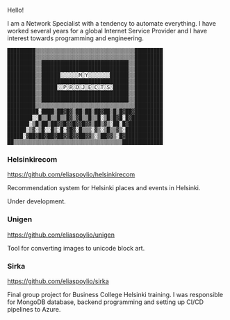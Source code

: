 Hello!

I am a Network Specialist with a
tendency to automate everything. I
have worked several years for a
global Internet Service Provider and
I have interest towards
programming and engineering.

```
█████████▒▒▒▒▒▒▒▒▒▒▒▒▒▒▒▒▒▒▒▒▒▒▒▒▒▒▒▒▒▒▒▒█████████
█████████▒▒▒▒▒▒▒▒▒▒▒▒▒▒▒▒▒▒▒▒▒▒▒▒▒▒▒▒▒▒▒▒█████████
█████████▒▒████████████████████████████▒▒█████████
█████████▒▒████████████████████████████▒▒█████████
█████████▒▒██████░░░░░░M░Y░░░░░░░██████▒▒█████████
█████████▒▒████████████████████████████▒▒█████████
█████████▒▒█████░░P░R░O░J░E░C░T░S░█████▒▒█████████
█████████▒▒████████████████████████████▒▒█████████
█████████▒▒████████████████████████████▒▒█████████
█████████▒▒▒▒▒▒▒▒▒▒▒▒▒▒▒▒▒▒▒▒▒▒▒▒▒▒▒▒▒▒▒▒█████████
██████████░████▒██▓█▓▒██▒██▒██▓██▒█▒█▓██▓█████████
████████░░█▒▒█▒▒█▒▒█▓▒▓█▒▒█▒▒█░▒█▒█▓█░█▓██████████
███████░▒█▒██▒██▓▓█▓▓█▓▓█▓▓▒██▒▓▒░██░█▓███████████
██████░▒▓░▒█░░█▒░█░▓█▓░█▒▒▒░▓▒░▒█▒▒▓▒░████████████
█████░▓██▓██▓██▓██▓▓█▓▓██▓▓▒░▒██▓▓▒░█▓████████████
██▒▒▒▒▒▒▒▒▒▒▒▒▒▒▒▒▒▒▒▒▒▒▒▒▒▒▒▒▒▒▒▒▒▒▒█████████████
```

### Helsinkirecom 

https://github.com/eliaspoylio/helsinkirecom

Recommendation system for Helsinki places and events in Helsinki.

Under development.


### Unigen 

https://github.com/eliaspoylio/unigen

Tool for converting images to unicode block art.


### Sirka

https://github.com/eliaspoylio/sirka

Final group project for Business College Helsinki training. I was responsible for MongoDB database, backend programming and setting up CI/CD pipelines to Azure.
